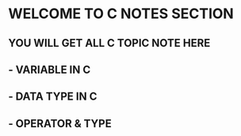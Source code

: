 # WELCOME TO C NOTES SECTION

## YOU WILL GET ALL C TOPIC NOTE HERE 

## - VARIABLE IN C
## - DATA TYPE IN C
## - OPERATOR & TYPE 

